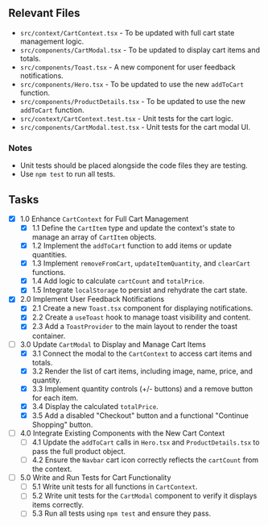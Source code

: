 ## Relevant Files

- `src/context/CartContext.tsx` - To be updated with full cart state management logic.
- `src/components/CartModal.tsx` - To be updated to display cart items and totals.
- `src/components/Toast.tsx` - A new component for user feedback notifications.
- `src/components/Hero.tsx` - To be updated to use the new `addToCart` function.
- `src/components/ProductDetails.tsx` - To be updated to use the new `addToCart` function.
- `src/context/CartContext.test.tsx` - Unit tests for the cart logic.
- `src/components/CartModal.test.tsx` - Unit tests for the cart modal UI.

### Notes

- Unit tests should be placed alongside the code files they are testing.
- Use `npm test` to run all tests.

## Tasks

- [x] 1.0 Enhance `CartContext` for Full Cart Management
  - [x] 1.1 Define the `CartItem` type and update the context's state to manage an array of `CartItem` objects.
  - [x] 1.2 Implement the `addToCart` function to add items or update quantities.
  - [x] 1.3 Implement `removeFromCart`, `updateItemQuantity`, and `clearCart` functions.
  - [x] 1.4 Add logic to calculate `cartCount` and `totalPrice`.
  - [x] 1.5 Integrate `localStorage` to persist and rehydrate the cart state.
- [x] 2.0 Implement User Feedback Notifications
  - [x] 2.1 Create a new `Toast.tsx` component for displaying notifications.
  - [x] 2.2 Create a `useToast` hook to manage toast visibility and content.
  - [x] 2.3 Add a `ToastProvider` to the main layout to render the toast container.
- [ ] 3.0 Update `CartModal` to Display and Manage Cart Items
  - [x] 3.1 Connect the modal to the `CartContext` to access cart items and totals.
  - [x] 3.2 Render the list of cart items, including image, name, price, and quantity.
  - [x] 3.3 Implement quantity controls (+/- buttons) and a remove button for each item.
  - [x] 3.4 Display the calculated `totalPrice`.
  - [x] 3.5 Add a disabled "Checkout" button and a functional "Continue Shopping" button.
- [ ] 4.0 Integrate Existing Components with the New Cart Context
  - [ ] 4.1 Update the `addToCart` calls in `Hero.tsx` and `ProductDetails.tsx` to pass the full product object.
  - [ ] 4.2 Ensure the `Navbar` cart icon correctly reflects the `cartCount` from the context.
- [ ] 5.0 Write and Run Tests for Cart Functionality
  - [ ] 5.1 Write unit tests for all functions in `CartContext`.
  - [ ] 5.2 Write unit tests for the `CartModal` component to verify it displays items correctly.
  - [ ] 5.3 Run all tests using `npm test` and ensure they pass.
